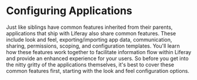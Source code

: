 # Configuring Applications [](id=configuring-applications)

Just like siblings have common features inherited from their parents,
applications that ship with Liferay also share common features. These include
look and feel, exporting/importing app data, communication, sharing,
permissions, scoping, and configuration templates. You'll learn how these
features work together to facilitate information flow within Liferay and provide
an enhanced experience for your users. So before you get into the nitty gritty
of the applications themselves, it's best to cover these common features first,
starting with the look and feel configuration options.
